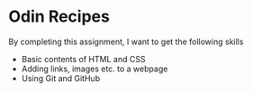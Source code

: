 # Odin Recipes

By completing this assignment, I want to get the following skills

- Basic contents of HTML and CSS
- Adding links, images etc. to a webpage
- Using Git and GitHub
